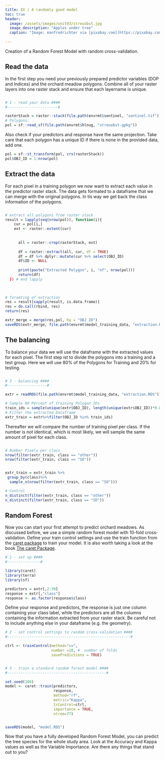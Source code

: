 ```yaml
---
title: EX | A randomly good model
toc: true
header:
  image: /assets/images/unit03/streuobst.jpg
  image_description: "Apples under tree"
  caption: "Image: manfredrichter via [pixabay.com](https://pixabay.com/de/photos/%C3%A4pfel-streuobst-obstbaum-apfelbaum-3684775/)"
 
---
```

Creation of a Random Forest Model with random cross-validation.

## Read the data

In the first step you need your previously prepared predictor variables (DOP and Indices) and the orchard meadow polygons. Combine all of your raster layers into one raster stack and ensure that each layername is unique. 

```r

# 1 - read your data ####
#-----------------------#

rasterStack = raster::stack(file.path(envrmt$sentinel, "sentinel.tif"))
# Polygons:
pol = sf::read_sf(file.path(envrmt$hlnug, "streuobst.gpkg"))


``` 
Also check if your predictors and response have the same projection. Take care that each polygon has a unique ID if there is none in the provided data, add one.

```r
pol = sf::st_transform(pol, crs(rasterStack))
pol$OBJ_ID = 1:nrow(pol)
```
 
## Extract the data 

For each pixel in a training polygon we now want to extract each value in the predictor raster stack. The data gets formated to a dataframe that we can merge with the original polygons. In tis way we get back the class information of the polygons.


```r

# extract all polygons from raster stack
result = lapply(seq(nrow(pol)), function(i){
	cur = pol[i,]
    ext <- raster::extent(cur)
    
      
      all = raster::crop(rasterStack, ext)
      
      df = raster::extract(all, cur, df = TRUE)
      df = df %>% dplyr::mutate(cur %>% select(OBJ_ID)
      df$ID <- NULL
      
      print(paste("Extracted Polygon", i, "of", nrow(pol)))
      return(df)
  }) # end lapply
  
  

# foramting of extraction
res = result[sapply(result, is.data.frame)]
res = do.call(rbind, res)
return(res)

extr_merge = merge(res,pol, by = "OBJ_ID")
saveRDS(extr_merge, file.path(envrmt$model_training_data, "extraction.RDS"))

```



## The balancing

To balance your data we will use the dataframe with the extracted values for each pixel. The first step ist to divide the polygons into a training and a test group. Here we will use 80% of the Polygons for Training and 20% for testing. 

```r

# 3 - balancing ####
#------------------#

extr = readRDS(file.path(envrmt$model_training_data, "extraction.RDS"))

# Sample 80 Percent of training Polygon IDs
train_ids = sample(unique(extr$OBJ_ID), length(unique(extr$OBJ_ID))*0.8)
# Filter the extracted Dataframe
extr_train = extr%>%filter(OBJ_ID %in% train_ids)

```
Thereafter we will compare the number of training pixel per class. If the number is not identical, which is most likely, we will sample the same amount of pixel for each class.

```r

# Number Pixels per class
nrow(filter(extr_train, class == "other"))
nrow(filter(extr_train, class == "SO"))


extr_train = extr_train %>% 
 group_by(class)%>%
  sample_n(nrow(filter(extr_train, class == "SO")))

# Control
n_distinct(filter(extr_train, class == "other"))
n_distinct(filter(extr_train, class == "SO"))

```


## Random Forest


Now you can start your first attempt to predict orchard meadows. As discussed before, we use a simple random forest model with 10-fold cross-validation.  Define your train control settings and use the train function from the [caret package]( https://cran.r-project.org/web/packages/caret/index.html) to train your model. It is also worth taking a look at the book [The caret Package]( https://topepo.github.io/caret/).


```r
# 1 - set up ####
#---------------#

library(caret)
library(terra)
library(sf)

predictors = extr[,2:39]
response = extr[,"class"]
response <- as.factor(response$class)

```
Define your response and predictors, the response is just one column containing your class label, while the predictors are all the columns containing the information extracted from your raster stack. Be careful not to include anything else in your dataframe (e.g. the geometry).


```r
# 2 - set control settings to random cross-validation ####
#--------------------------------------------------------#

ctrl <- trainControl(method="cv",
                     number =10, #  number of folds
                     savePredictions = TRUE)



```

```r
# 3 - train a standard random forest model ####
#---------------------------------------------#

set.seed(100)
model <- caret::train(predictors,
                      response,
                      method="rf",
                      metric="Kappa",
                      trControl=ctrl,
                      importance = TRUE,
                      ntree=77)


saveRDS(model, "model.RDS")
```

Now that you have a fully developed Random Forest Model, you can predict the tree species for the whole study area. Look at the Accuracy and Kappa values as well as the Variable Importance. Are there any things that stand out to you?
